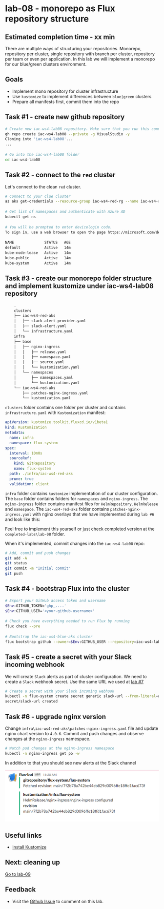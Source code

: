 # lab-08 - monorepo as Flux repository structure

## Estimated completion time - xx min

There are multiple ways of structuring your repositories. Monorepo, repository per cluster, single repository with branch per cluster, repository per team or even per application. In this lab we will implement a monorepo for our blue/green clusters environment. 

## Goals

* Implement mono repository for cluster infrastructure
* Use `kustomize` to implement differences between `blue|green` clusters
* Prepare all manifests first, commit them into the repo

## Task #1 - create new github repository

```bash
# Create new iac-ws4-lab08 repository. Make sure that you run this command outside of github repository, otherwise you will get the following error message  'error: remote origin already exists.' and you will need to clone iac-ws4-lab08 to some other folder.
gh repo create iac-ws4-lab08 --private -g VisualStudio -y
Cloning into 'iac-ws4-lab08'...
...

# Go into the iac-ws4-lab08 folder
cd iac-ws4-lab08
```

## Task #2 - connect to the `red` cluster

Let's connect to the clean `red` cluster.

```bash
# Connect to your clue cluster
az aks get-credentials --resource-group iac-ws4-red-rg --name iac-ws4-red-aks --overwrite-existing

# Get list of namespaces and authenticate with Azure AD
kubectl get ns

# You will be prompted to enter devicelogin code.
To sign in, use a web browser to open the page https://microsoft.com/devicelogin and enter the code <...> to authenticate.

NAME              STATUS   AGE
default           Active   14m
kube-node-lease   Active   14m
kube-public       Active   14m
kube-system       Active   14m
```

## Task #3 - create our monorepo folder structure and implement kustomize under iac-ws4-lab08 repository

```txt
    .
    clusters
    ├── iac-ws4-red-aks
    │   ├── slack-alert-provider.yaml
    │   ├── slack-alert.yaml
    │   └── infrastructure.yaml
    infra
    ├── base
    │   ├── nginx-ingress
    │   │   ├── release.yaml
    │   │   ├── namespace.yaml
    │   │   ├── source.yaml
    │   │   └── kustomization.yaml
    │   └── namespaces
    │       ├── namespaces.yaml
    │       └── kustomization.yaml
    └── iac-ws4-red-aks
        ├── patches-nginx-ingress.yaml
        └── kustomization.yaml
```

`clusters` folder contains one folder per cluster and contains `infrastructure.yaml` with `Kustomization` manifest:

```yaml
apiVersion: kustomize.toolkit.fluxcd.io/v1beta1
kind: Kustomization
metadata:
  name: infra
  namespace: flux-system
spec:
  interval: 10m0s
  sourceRef:
    kind: GitRepository
    name: flux-system
  path: ./infra/iac-ws4-red-aks
  prune: true
  validation: client
```

`infra` folder contains `kustomize` implementation of our cluster configuration.
The `base` folder contains folders for `namespaces` and `nginx-ingress`. 
The `nginx-ingress` folder contains manifest files for `HelmRepository`, `HelmRelease` and `namespace`.
The `iac-ws4-red-aks` folder contains `patches-nginx-ingress.yaml` with nginx overlays that we have implemented during `lab #6` and look like this:

Feel free to implement this yourself or just check completed version at the `completed-labs\lab-08` folder.

When it's implemented, commit changes into the `iac-ws4-lab08` repo:

```bash
# Add, commit and push changes
git add -A
git status
git commit -m "Initial commit"
git push
```

## Task #4 - bootstrap Flux into the cluster

```bash
# Export your GitHub access token and username
$Env:GITHUB_TOKEN='ghp_....'
$Env:GITHUB_USER='<your-github-username>'

# Check you have everything needed to run Flux by running 
flux check --pre

# Bootstrap the iac-ws4-blue-aks cluster
flux bootstrap github --owner=$Env:GITHUB_USER --repository=iac-ws4-lab08 --branch=main --personal --path=clusters/iac-ws4-red-aks
```

## Task #5 - create a secret with your Slack incoming webhook

We will create `Slack` alerts as part of cluster configuration. We need to create a `Slack` webhook secret. Use the same URL we used at [lab #7](../lab-07/readme.md)

```bash
# Create a secret with your Slack incoming webhook
kubectl -n flux-system create secret generic slack-url --from-literal=address=your_slack_webhook
secret/slack-url created
```

## Task #6 - upgrade nginx version

Change `infra\iac-ws4-red-aks\patches-nginx-ingress.yaml` file and update nginx chart version to `4.0.6`. 
Commit and push changes and observe changes at the `nginx-ingress` namespace.

```bash
# Watch pod changes at the nginx-ingress namespace
kubectl -n nginx-ingress get po -w
```

In addition to that you should see new alerts at the Slack channel

![](images/slack-alerts.png)

## Useful links

* [Install Kustomize](https://kubectl.docs.kubernetes.io/installation/kustomize/)

## Next: cleaning up

[Go to lab-09](../lab-09/readme.md)

## Feedback

* Visit the [Github Issue](https://github.com/evgenyb/aks-workshops/issues/xx) to comment on this lab.